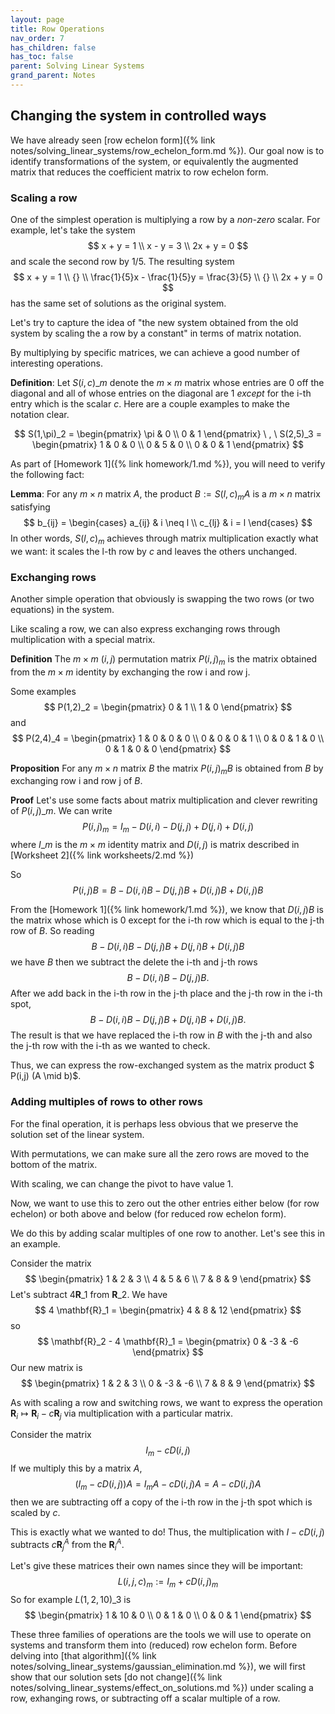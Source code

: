 ```yaml
---
layout: page
title: Row Operations
nav_order: 7
has_children: false
has_toc: false
parent: Solving Linear Systems
grand_parent: Notes
---
```


## Changing the system in controlled ways

We have already seen [row echelon form]({% link notes/solving_linear_systems/row_echelon_form.md %}). Our goal now is to identify transformations 
of the system, or equivalently the augmented matrix that reduces the coefficient matrix to 
row echelon form. 

### Scaling a row 

One of the simplest operation is multiplying a row by a _non-zero_ scalar. For example,
let's take the system  
$$
	x + y = 1 \\
	x - y = 3 \\
	2x + y = 0 
$$
and scale the second row by $1/5$. The resulting system 
$$
	x + y = 1 \\
    {} \\
	\frac{1}{5}x - \frac{1}{5}y = \frac{3}{5} \\
    {} \\
	2x + y = 0 
$$
has the same set of solutions as the original system. 

Let's try to capture the idea of "the new system obtained from the old system by 
scaling the a row by a constant" in terms of matrix notation. 

By multiplying by specific matrices, we can achieve a good number of interesting 
operations. 

**Definition**: Let $S(i,c)\_m$ denote the $m \times m$ matrix whose entries are $0$ off the 
diagonal and all of whose entries on the diagonal are $1$ _except_ for the i-th 
entry which is the scalar $c$. Here are a couple examples to make the notation 
clear. 

$$
	S(1,\pi)_2 = \begin{pmatrix} \pi & 0 \\ 0 & 1 \end{pmatrix} \ , \
	S(2,5)_3 = 
	\begin{pmatrix}
		1 & 0 & 0 \\
		0 & 5 & 0 \\
		0 & 0 & 1 
	\end{pmatrix}
$$

As part of [Homework 1]({% link homework/1.md %}), 
you will need to verify the following fact: 

**Lemma**: For any $m \times n$ matrix $A$, the product $B := S(l,c)_m A$ is a 
$m \times n$ matrix satisfying 
$$
	b_{ij} = 
				\begin{cases} 
					a_{ij} & i \neq l \\
					c_{lj} & i = l 
				\end{cases}
$$
In other words, $S(l,c)_m$ achieves through matrix multiplication exactly what we 
want: it scales the l-th row by $c$ and leaves the others unchanged. 

### Exchanging rows

Another simple operation that obviously is swapping the 
two rows (or two equations) in the system. 

Like scaling a row, we can also express exchanging rows through multiplication with a 
special matrix. 

**Definition** The $m \times m$ $(i,j)$ permutation matrix $P(i,j)_m$ is the matrix 
obtained from the $m \times m$ identity by exchanging the row i and row j. 

Some examples 
$$
	P(1,2)_2 = 
					\begin{pmatrix}
						0 & 1 \\
						1 & 0 
					\end{pmatrix}
$$
and 
$$
	P(2,4)_4 = 
					\begin{pmatrix}
						1 & 0 & 0 & 0 \\
						0 & 0 & 0 & 1 \\
						0 & 0 & 1 & 0 \\
						0 & 1 & 0 & 0 
					\end{pmatrix}
$$

**Proposition** For any $m \times n$ matrix $B$ the matrix $P(i,j)_m B$ is obtained 
from $B$ by exchanging row i and row j of $B$. 

**Proof** Let's use some facts about matrix multiplication and clever rewriting of 
$P(i,j)\_m$. We can write 
$$
	P(i,j)_m = I_m - D(i,i) - D(j,j)+ D(j,i) + D(i,j) 
$$
where $I\_m$ is the $m \times m$ identity matrix and $D(i,j)$ is matrix described in 
[Worksheet 2]({% link worksheets/2.md %})

So 
$$
	P(i,j) B = B - D(i,i) B - D(j,j) B + D(i,j) B + D(i,j) B
$$

From the [Homework 1]({% link homework/1.md %}), we know that $D(i,j) B$ 
is the matrix whose which is $0$ 
except for the i-th row which is equal to the j-th row of $B$.  So reading 
$$
	B - D(i,i) B - D(j,j) B + D(j,i) B + D(i,j) B
$$
we have $B$ then we subtract the delete the i-th and j-th rows 
$$
	B - D(i,i) B - D(j,j) B.
$$
After we add back in the i-th row in the j-th place and the j-th row in the i-th spot,
$$
	B - D(i,i) B - D(j,j) B + D(j,i) B + D(i,j) B.
$$
The result is that we have replaced the i-th row in $B$ with the j-th and also the 
j-th row with the i-th as we wanted to check. 

Thus, we can express the row-exchanged system as the matrix product 
$ P(i,j) (A \mid b)$. 

### Adding multiples of rows to other rows 

For the final operation, it is perhaps less obvious that we preserve the solution set 
of the linear system. 

With permutations, we can make sure all the zero rows are moved to the bottom of 
the matrix. 

With scaling, we can change the pivot to have value $1$. 

Now, we want to use this to zero out the other entries either below (for row echelon)
or both above and below (for reduced row echelon form). 

We do this by adding scalar multiples of one row to another. Let's see this in an 
example.

Consider the matrix
$$
	\begin{pmatrix}
		1 & 2 & 3 \\
		4 & 5 & 6 \\
		7 & 8 & 9
	\end{pmatrix}
$$
Let's subtract $4 \mathbf{R}\_1$ from $\mathbf{R}\_2$. We have 
$$
	4 \mathbf{R}_1 = \begin{pmatrix} 4 & 8 & 12 \end{pmatrix} 
$$
so 
$$
	\mathbf{R}_2 - 4 \mathbf{R}_1 = \begin{pmatrix} 0 & -3 & -6 \end{pmatrix}
$$
Our new matrix is
$$
	\begin{pmatrix}
		1 & 2 & 3 \\
		0 & -3 & -6 \\
		7 & 8 & 9
	\end{pmatrix}
$$

As with scaling a row and switching rows, we want to express the operation $\mathbf{R}_i \mapsto 
\mathbf{R}_i - c\mathbf{R}_j$ via multiplication with a particular matrix. 

Consider the matrix 
$$
	I_m - c D(i,j) 
$$
If we multiply this by a matrix $A$, 
$$
	\left( I_m - c D(i,j) \right) A = I_m A - c D(i,j) A = A - c D(i,j) A
$$
then we are subtracting off a copy of the i-th row in the j-th spot which is scaled by $c$. 

This is exactly what we wanted to do! Thus, the multiplication with $I - c D(i,j)$ subtracts 
$c \mathbf{R}_j^A$ from the $\mathbf{R}_i^A$. 

Let's give these matrices their own names since they will be important:
$$
	L(i,j,c)_m := I_m + cD(i,j)_m 
$$
So for example $L(1,2,10)\_3$ is 
$$
	\begin{pmatrix} 
		1 & 10 & 0 \\
		0 & 1 & 0 \\
		0 & 0 & 1
	\end{pmatrix}
$$

These three families of operations are the tools we will use to operate on systems and transform 
them into (reduced) row echelon form. Before delving into 
[that algorithm]({% link notes/solving_linear_systems/gaussian_elimination.md %}), we will first show 
that our solution sets [do not change]({% link notes/solving_linear_systems/effect_on_solutions.md %}) 
under scaling a row, exhanging rows, or subtracting off a scalar multiple of a row. 